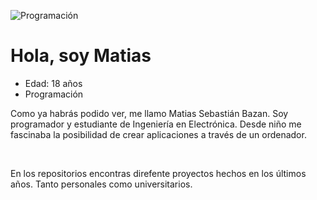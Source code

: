 
![Programación](https://user-images.githubusercontent.com/98494366/202792791-beaa870d-715c-4f66-b59b-7196c9fc0be7.png)

<h1>Hola, soy Matias</h1>

<ul>
	<li>Edad: 18 años</li>
	<li>Programación</li>
</ul>

<p>Como ya habrás podido ver, me llamo Matias Sebastián Bazan. Soy programador y estudiante de Ingeniería en Electrónica. Desde niño me fascinaba la posibilidad de crear aplicaciones a través de un ordenador.</p>

<br>
<p> En los repositorios encontras direfente proyectos hechos en los últimos años. Tanto personales como universitarios.<p>
<!---
IamMatiasBazan/IamMatiasBazan is a ✨ special ✨ repository because its `README.md` (this file) appears on your GitHub profile.
You can click the Preview link to take a look at your changes.
--->
